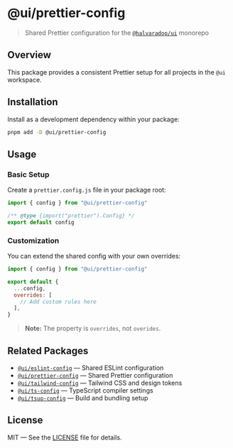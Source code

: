 # @ui/prettier-config

> Shared Prettier configuration for the [`@halvaradop/ui`](https://github.com/halvaradop/ui) monorepo

## Overview

This package provides a consistent Prettier setup for all projects in the `@ui` workspace.

## Installation

Install as a development dependency within your package:

```bash
pnpm add -D @ui/prettier-config
```

## Usage

### Basic Setup

Create a `prettier.config.js` file in your package root:

```js
import { config } from "@ui/prettier-config"

/** @type {import("prettier").Config} */
export default config
```

### Customization

You can extend the shared config with your own overrides:

```js
import { config } from "@ui/prettier-config"

export default {
  ...config,
  overrides: [
    // Add custom rules here
  ],
}
```

> **Note:** The property is `overrides`, not `overides`.

## Related Packages

- [`@ui/eslint-config`](../eslint-config/) — Shared ESLint configuration
- [`@ui/prettier-config`](../prettier-config/) — Shared Prettier configuration
- [`@ui/tailwind-config`](../tailwind-config) — Tailwind CSS and design tokens
- [`@ui/ts-config`](../ts-config) — TypeScript compiler settings
- [`@ui/tsup-config`](../tsup-config) — Build and bundling setup

## License

MIT — See the [LICENSE](../../LICENSE) file for details.
